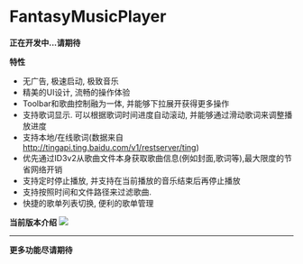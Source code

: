 # FantasyMusicPlayer

**正在开发中...请期待**

**特性**
- 无广告, 极速启动, 极致音乐
- 精美的UI设计, 流畅的操作体验
- Toolbar和歌曲控制融为一体, 并能够下拉展开获得更多操作
- 支持歌词显示. 可以根据歌词时间进度自动滚动, 并能够通过滑动歌词来调整播放进度
- 支持本地/在线歌词(数据来自 http://tingapi.ting.baidu.com/v1/restserver/ting)
- 优先通过ID3v2从歌曲文件本身获取歌曲信息(例如封面,歌词等),最大限度的节省网络开销
- 支持定时停止播放, 并支持在当前播放的音乐结束后再停止播放
- 支持按照时间和文件路径来过滤歌曲.
- 快捷的歌单列表切换, 便利的歌单管理

**当前版本介绍**
<img src="https://github.com/WosLovesLife/Fantasy/tree/master/screenshot/fantasyIntro.gif"/>



---

**更多功能尽请期待**
